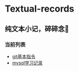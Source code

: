 # Textual-records

## 纯文本小记，碎碎念🍃

### 当前列表

* [git基本指令]
* [mysql学习记录]

[git基本指令]: ./about-git/
[mysql学习记录]: ./about-mysql/